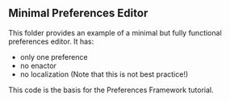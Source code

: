 
## Minimal Preferences Editor ##

This folder provides an example of a minimal but fully functional preferences editor. It has:
- only one preference
- no enactor
- no localization (Note that this is not best practice!)

This code is the basis for the Preferences Framework tutorial.
